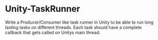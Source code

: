 # Unity-TaskRunner
Write a Producer/Consumer like task runner in Unity to be able to run long lasting tasks on different threads. Each task should have a complete callback that gets called on Unitys main thread.
